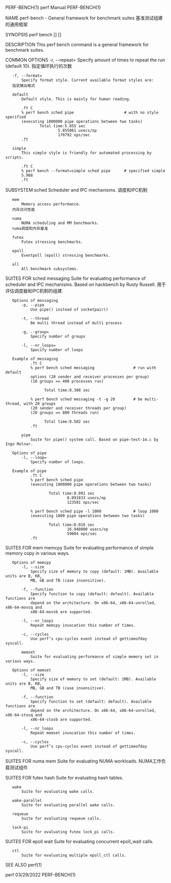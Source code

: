 PERF-BENCH(1)                          perf Manual                         PERF-BENCH(1)

NAME
       perf-bench - General framework for benchmark suites
                    基准测试组建的通用框架

SYNOPSIS
       perf bench [<common options>] <subsystem> <suite> [<options>]

DESCRIPTION
       This perf bench command is a general framework for benchmark suites.

COMMON OPTIONS
       -r, --repeat=
           Specify amount of times to repeat the run (default 10).
	   指定循环执行的次数

       -f, --format=
           Specify format style. Current available format styles are:
	   指定输出格式

       default
           Default style. This is mainly for human reading.

           .ft C
           % perf bench sched pipe                      # with no style specified
           (executing 1000000 pipe operations between two tasks)
                   Total time:5.855 sec
                           5.855061 usecs/op
                           170792 ops/sec
           .ft

       simple
           This simple style is friendly for automated processing by scripts.

           .ft C
           % perf bench --format=simple sched pipe      # specified simple
           5.988
           .ft

SUBSYSTEM
       sched
           Scheduler and IPC mechanisms.
	   调度和IPC机制

       mem
           Memory access performance.
	   内存访问性能

       numa
           NUMA scheduling and MM benchmarks.
	   numa调度和内存基准

       futex
           Futex stressing benchmarks.

       epoll
           Eventpoll (epoll) stressing benchmarks.

       all
           All benchmark subsystems.

   SUITES FOR sched
       messaging
           Suite for evaluating performance of scheduler and IPC mechanisms. Based on
           hackbench by Rusty Russell.
	   用于评估调度器和IPC机制的组建.

       Options of messaging
           -p, --pipe
               Use pipe() instead of socketpair()

           -t, --thread
               Be multi thread instead of multi process

           -g, --group=
               Specify number of groups

           -l, --nr_loops=
               Specify number of loops

       Example of messaging
               .ft C
               % perf bench sched messaging                 # run with default
               options (20 sender and receiver processes per group)
               (10 groups == 400 processes run)

                     Total time:0.308 sec

               % perf bench sched messaging -t -g 20        # be multi-thread, with 20 groups
               (20 sender and receiver threads per group)
               (20 groups == 800 threads run)

                     Total time:0.582 sec
               .ft

           pipe
               Suite for pipe() system call. Based on pipe-test-1m.c by Ingo Molnar.

       Options of pipe
           -l, --loop=
               Specify number of loops.

       Example of pipe
               .ft C
               % perf bench sched pipe
               (executing 1000000 pipe operations between two tasks)

                       Total time:8.091 sec
                               8.091833 usecs/op
                               123581 ops/sec

               % perf bench sched pipe -l 1000              # loop 1000
               (executing 1000 pipe operations between two tasks)

                       Total time:0.016 sec
                               16.948000 usecs/op
                               59004 ops/sec
               .ft

   SUITES FOR mem
       memcpy
           Suite for evaluating performance of simple memory copy in various ways.

       Options of memcpy
           -l, --size
               Specify size of memory to copy (default: 1MB). Available units are B, KB,
               MB, GB and TB (case insensitive).

           -f, --function
               Specify function to copy (default: default). Available functions are
               depend on the architecture. On x86-64, x86-64-unrolled, x86-64-movsq and
               x86-64-movsb are supported.

           -l, --nr_loops
               Repeat memcpy invocation this number of times.

           -c, --cycles
               Use perf’s cpu-cycles event instead of gettimeofday syscall.

           memset
               Suite for evaluating performance of simple memory set in various ways.

       Options of memset
           -l, --size
               Specify size of memory to set (default: 1MB). Available units are B, KB,
               MB, GB and TB (case insensitive).

           -f, --function
               Specify function to set (default: default). Available functions are
               depend on the architecture. On x86-64, x86-64-unrolled, x86-64-stosq and
               x86-64-stosb are supported.

           -l, --nr_loops
               Repeat memset invocation this number of times.

           -c, --cycles
               Use perf’s cpu-cycles event instead of gettimeofday syscall.

   SUITES FOR numa
       mem
           Suite for evaluating NUMA workloads.
	   NUMA工作负载测试组件

   SUITES FOR futex
       hash
           Suite for evaluating hash tables.

       wake
           Suite for evaluating wake calls.

       wake-parallel
           Suite for evaluating parallel wake calls.

       requeue
           Suite for evaluating requeue calls.

       lock-pi
           Suite for evaluating futex lock_pi calls.

   SUITES FOR epoll
       wait
           Suite for evaluating concurrent epoll_wait calls.

       ctl
           Suite for evaluating multiple epoll_ctl calls.

SEE ALSO
       perf(1)

perf                                   03/29/2022                          PERF-BENCH(1)
